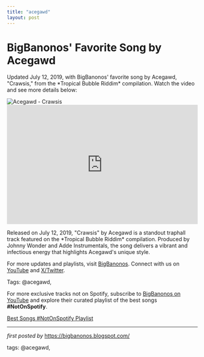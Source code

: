 ```yaml
---
title: "acegawd"
layout: post
---
```

<!-- Post Title -->
<h1 >BigBanonos' Favorite Song by Acegawd</h1> <!-- Introductory Text -->
<p >Updated July 12, 2019, with BigBanonos' favorite song by Acegawd, "Crawsis," from the *Tropical Bubble Riddim* compilation. Watch the video and see more details below:</p> <!-- Featured Image -->
<div > <img src="https://i1.sndcdn.com/artworks-000320311428-lmgvoj-t500x500.jpg" alt="Acegawd - Crawsis" />
</div> <!-- YouTube Video Embed -->
<div > <iframe width="100%" height="315" src="https://www.youtube.com/embed/2JCpJlEnb6Q?list=RD2JCpJlEnb6Q" title="Acegawd - Crawsis (Lyric Video)" frameborder="0" allow="accelerometer; autoplay; clipboard-write; encrypted-media; gyroscope; picture-in-picture; web-share" referrerpolicy="strict-origin-when-cross-origin" allowfullscreen></iframe>
</div> <!-- Song Information -->
<div > <p>Released on July 12, 2019, "Crawsis" by Acegawd is a standout traphall track featured on the *Tropical Bubble Riddim* compilation. Produced by Johnny Wonder and Adde Instrumentals, the song delivers a vibrant and infectious energy that highlights Acegawd's unique style.</p>
</div> <!-- Footer Links -->
<div > <p>For more updates and playlists, visit <a href="https://bigbanonos.blogspot.com/" target="_blank">BigBanonos</a>. Connect with us on <a href="https://www.youtube.com/@BigBanonos" target="_blank">YouTube</a> and <a href="https://x.com/bigbanonos" target="_blank">X/Twitter</a>.</p>
</div> <!-- Tags -->
<p >Tags: @acegawd,</p>


<!--Subscribe and Playlist Links-->
<div>
    <p>For more exclusive tracks not on Spotify, subscribe to <a href="https://www.youtube.com/@BigBanonos" target="_blank">BigBanonos on YouTube</a> and explore their curated playlist of the best songs <strong>#NotOnSpotify</strong>.</p>
    <p><a href="https://www.youtube.com/playlist?list=PLtuNtuTatqI0kFahUCbtbfenC_ET5O_tr" target="_blank">Best Songs #NotOnSpotify Playlist<br /></a></p></div>

<hr />

<p><em>first posted by</em> <a href="https://bigbanonos.blogspot.com/" rel="noopener" target="_new">https://bigbanonos.blogspot.com/</a></p>

<p>tags: @acegawd,</p>
